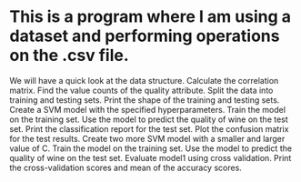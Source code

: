 # This is a program where I am using a dataset and performing operations on the .csv file. 
We will have a quick look at the data structure.
Calculate the correlation matrix.
Find the value counts of the quality attribute.
Split the data into training and testing sets. 
Print the shape of the training and testing sets.
Create a SVM model with the specified hyperparameters. 
Train the model on the training set.
Use the model to predict the quality of wine on the test set.
Print the classification report for the test set.
Plot the confusion matrix for the test results.
Create two more SVM model with a smaller and larger value of C.
Train the model on the training set.
Use the model to predict the quality of wine on the test set.
Evaluate model1 using cross validation.
Print the cross-validation scores and mean of the accuracy scores.
